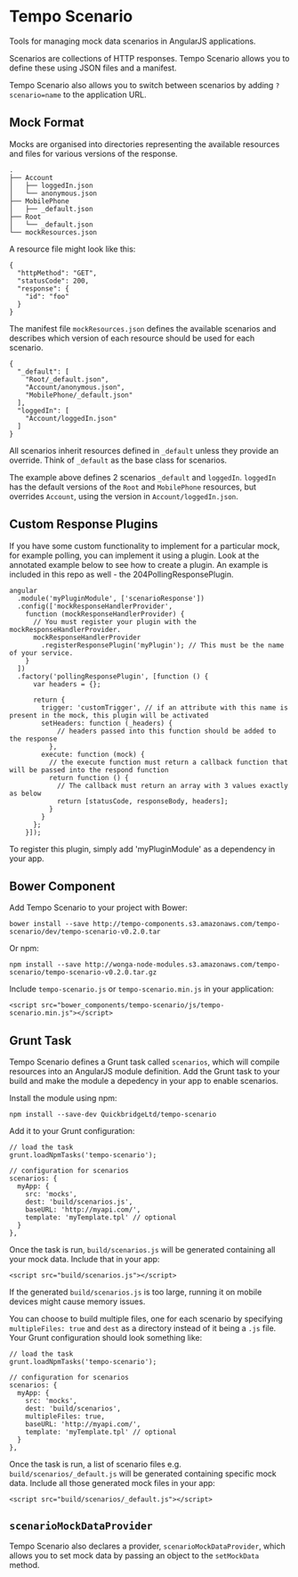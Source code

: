 Tempo Scenario
==============

Tools for managing mock data scenarios in AngularJS applications.

Scenarios are collections of HTTP responses. Tempo Scenario allows you to
define these using JSON files and a manifest.

Tempo Scenario also allows you to switch between scenarios by adding
`?scenario=name` to the application URL.

Mock Format
-----------

Mocks are organised into directories representing the available resources and
files for various versions of the response.

    .
    ├── Account
    │   ├── loggedIn.json
    │   └── anonymous.json
    ├── MobilePhone
    │   ├── _default.json
    ├── Root
    │   └── _default.json
    └── mockResources.json

A resource file might look like this:

    {
      "httpMethod": "GET",
      "statusCode": 200,
      "response": {
        "id": "foo"
      }
    }

The manifest file `mockResources.json` defines the available scenarios and
describes which version of each resource should be used for each scenario.

    {
      "_default": [
        "Root/_default.json",
        "Account/anonymous.json",
        "MobilePhone/_default.json"
      ],
      "loggedIn": [
        "Account/loggedIn.json"
      ]
    }

All scenarios inherit resources defined in `_default` unless they provide an
override. Think of `_default` as the base class for scenarios.

The example above defines 2 scenarios `_default` and `loggedIn`. `loggedIn` has
the default versions of the `Root` and `MobilePhone` resources, but overrides
`Account`, using the version in `Account/loggedIn.json`.

Custom Response Plugins
----------------------

If you have some custom functionality to implement for a particular mock, for
example polling, you can implement it using a plugin. Look at the annotated
example below to see how to create a plugin. An example is included in this
repo as well - the 204PollingResponsePlugin.

    angular
      .module('myPluginModule', ['scenarioResponse'])
      .config(['mockResponseHandlerProvider',
        function (mockResponseHandlerProvider) {
          // You must register your plugin with the mockResponseHandlerProvider.
          mockResponseHandlerProvider
            .registerResponsePlugin('myPlugin'); // This must be the name of your service.
        }
      ])
      .factory('pollingResponsePlugin', [function () {
          var headers = {};

          return {
            trigger: 'customTrigger', // if an attribute with this name is present in the mock, this plugin will be activated
            setHeaders: function (_headers) {
                // headers passed into this function should be added to the response
              },
            execute: function (mock) {
              // the execute function must return a callback function that will be passed into the respond function
              return function () {
                // The callback must return an array with 3 values exactly as below
                return [statusCode, responseBody, headers];
              }
            }
          };
        }]);

To register this plugin, simply add 'myPluginModule' as a dependency in your app.

Bower Component
---------------

Add Tempo Scenario to your project with Bower:

    bower install --save http://tempo-components.s3.amazonaws.com/tempo-scenario/dev/tempo-scenario-v0.2.0.tar

Or npm:

    npm install --save http://wonga-node-modules.s3.amazonaws.com/tempo-scenario/tempo-scenario-v0.2.0.tar.gz

Include `tempo-scenario.js` or `tempo-scenario.min.js` in your application:

    <script src="bower_components/tempo-scenario/js/tempo-scenario.min.js"></script>

Grunt Task
----------

Tempo Scenario defines a Grunt task called `scenarios`, which will compile
resources into an AngularJS module definition. Add the Grunt task to your build
and make the module a depedency in your app to enable scenarios.

Install the module using npm:

    npm install --save-dev QuickbridgeLtd/tempo-scenario

Add it to your Grunt configuration:

    // load the task
    grunt.loadNpmTasks('tempo-scenario');

    // configuration for scenarios
    scenarios: {
      myApp: {
        src: 'mocks',
        dest: 'build/scenarios.js',
        baseURL: 'http://myapi.com/',
        template: 'myTemplate.tpl' // optional
      }
    },

Once the task is run, `build/scenarios.js` will be generated containing all your
mock data. Include that in your app:

    <script src="build/scenarios.js"></script>

If the generated `build/scenarios.js` is too large, running it on mobile devices might cause memory issues.

You can choose to build multiple files, one for each scenario by specifying 
`multipleFiles: true` and `dest` as a directory instead of it being a `.js` file.    
Your Grunt configuration should look something like:

    // load the task
    grunt.loadNpmTasks('tempo-scenario');

    // configuration for scenarios
    scenarios: {
      myApp: {
        src: 'mocks',
        dest: 'build/scenarios',
        multipleFiles: true,
        baseURL: 'http://myapi.com/',
        template: 'myTemplate.tpl' // optional
      }
    },

Once the task is run, a list of scenario files e.g. 
`build/scenarios/_default.js` will be generated containing specific mock data. 
Include all those generated mock files in your app:

    <script src="build/scenarios/_default.js"></script>


`scenarioMockDataProvider`
--------------------------

Tempo Scenario also declares a provider, `scenarioMockDataProvider`, which
allows you to set mock data by passing an object to the `setMockData` method.

